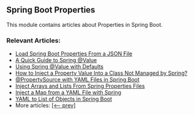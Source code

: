 ## Spring Boot Properties

This module contains articles about Properties in Spring Boot.

### Relevant Articles:
- [Load Spring Boot Properties From a JSON File](https://www.surya.com/spring-boot-json-properties)
- [A Quick Guide to Spring @Value](https://www.surya.com/spring-value-annotation)
- [Using Spring @Value with Defaults](https://www.surya.com/spring-value-defaults)
- [How to Inject a Property Value Into a Class Not Managed by Spring?](https://www.surya.com/inject-properties-value-non-spring-class)
- [@PropertySource with YAML Files in Spring Boot](https://www.surya.com/spring-yaml-propertysource)
- [Inject Arrays and Lists From Spring Properties Files](https://www.surya.com/spring-inject-arrays-lists)
- [Inject a Map from a YAML File with Spring](https://www.surya.com/spring-yaml-inject-map)
- [YAML to List of Objects in Spring Boot](https://www.surya.com/spring-boot-yaml-list)
- More articles: [[<-- prev]](../spring-boot-properties)

